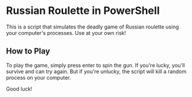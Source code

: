 # Russian Roulette in PowerShell

This is a script that simulates the deadly game of Russian roulette using your computer's processes. Use at your own risk!
## How to Play

To play the game, simply press enter to spin the gun. If you're lucky, you'll survive and can try again. But if you're unlucky, the script will kill a random process on your computer.

Good luck!
